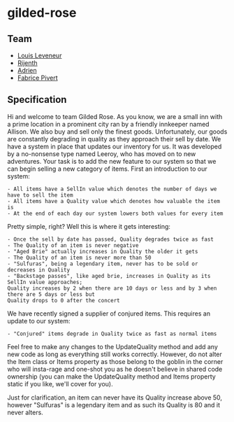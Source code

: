 # gilded-rose

## Team

- [Louis Leveneur](https://github.com/LFLeveneur)
- [Rijenth](https://github.com/Rijenth)
- [Adrien]()
- [Fabrice Pivert]()

## Specification

Hi and welcome to team Gilded Rose. As you know, we are a small inn with a prime location in a
prominent city ran by a friendly innkeeper named Allison. We also buy and sell only the finest goods.
Unfortunately, our goods are constantly degrading in quality as they approach their sell by date. We
have a system in place that updates our inventory for us. It was developed by a no-nonsense type named
Leeroy, who has moved on to new adventures. Your task is to add the new feature to our system so that
we can begin selling a new category of items. First an introduction to our system:

    - All items have a SellIn value which denotes the number of days we have to sell the item
    - All items have a Quality value which denotes how valuable the item is
    - At the end of each day our system lowers both values for every item

Pretty simple, right? Well this is where it gets interesting:

    - Once the sell by date has passed, Quality degrades twice as fast
    - The Quality of an item is never negative
    - "Aged Brie" actually increases in Quality the older it gets
    - The Quality of an item is never more than 50
    - "Sulfuras", being a legendary item, never has to be sold or decreases in Quality
    - "Backstage passes", like aged brie, increases in Quality as its SellIn value approaches;
    Quality increases by 2 when there are 10 days or less and by 3 when there are 5 days or less but
    Quality drops to 0 after the concert

We have recently signed a supplier of conjured items. This requires an update to our system:

    - "Conjured" items degrade in Quality twice as fast as normal items

Feel free to make any changes to the UpdateQuality method and add any new code as long as everything
still works correctly. However, do not alter the Item class or Items property as those belong to the
goblin in the corner who will insta-rage and one-shot you as he doesn't believe in shared code
ownership (you can make the UpdateQuality method and Items property static if you like, we'll cover
for you).

Just for clarification, an item can never have its Quality increase above 50, however "Sulfuras" is a
legendary item and as such its Quality is 80 and it never alters.
